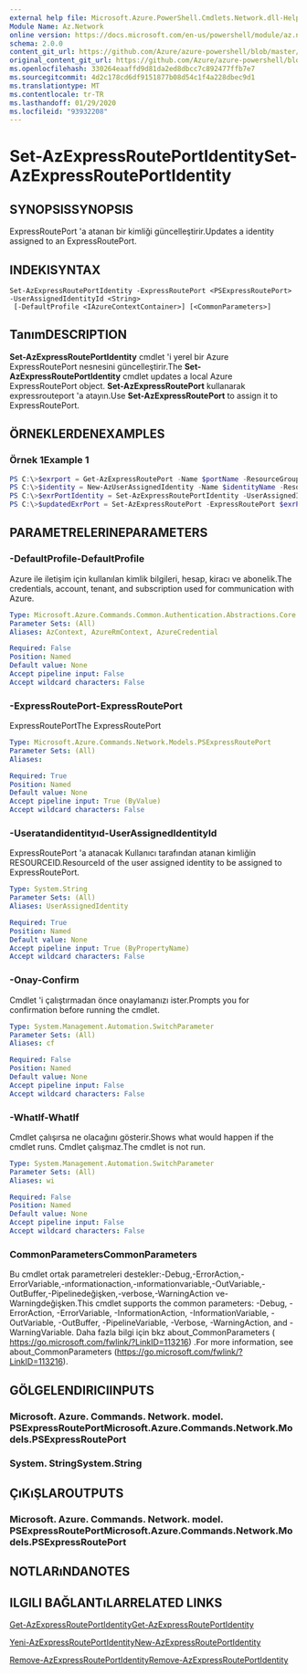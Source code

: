 ```yaml
---
external help file: Microsoft.Azure.PowerShell.Cmdlets.Network.dll-Help.xml
Module Name: Az.Network
online version: https://docs.microsoft.com/en-us/powershell/module/az.network/set-azexpressrouteportidentity
schema: 2.0.0
content_git_url: https://github.com/Azure/azure-powershell/blob/master/src/Network/Network/help/Set-AzExpressRoutePortIdentity.md
original_content_git_url: https://github.com/Azure/azure-powershell/blob/master/src/Network/Network/help/Set-AzExpressRoutePortIdentity.md
ms.openlocfilehash: 330264eaaffd9d81da2ed8dbcc7c892477ffb7e7
ms.sourcegitcommit: 4d2c178cd6df9151877b08d54c1f4a228dbec9d1
ms.translationtype: MT
ms.contentlocale: tr-TR
ms.lasthandoff: 01/29/2020
ms.locfileid: "93932208"
---
```

# <span data-ttu-id="e4895-101">Set-AzExpressRoutePortIdentity</span><span class="sxs-lookup"><span data-stu-id="e4895-101">Set-AzExpressRoutePortIdentity</span></span>

## <span data-ttu-id="e4895-102">SYNOPSIS</span><span class="sxs-lookup"><span data-stu-id="e4895-102">SYNOPSIS</span></span>
<span data-ttu-id="e4895-103">ExpressRoutePort 'a atanan bir kimliği güncelleştirir.</span><span class="sxs-lookup"><span data-stu-id="e4895-103">Updates a identity assigned to an ExpressRoutePort.</span></span>

## <span data-ttu-id="e4895-104">INDEKI</span><span class="sxs-lookup"><span data-stu-id="e4895-104">SYNTAX</span></span>

```
Set-AzExpressRoutePortIdentity -ExpressRoutePort <PSExpressRoutePort> -UserAssignedIdentityId <String>
 [-DefaultProfile <IAzureContextContainer>] [<CommonParameters>]
```

## <span data-ttu-id="e4895-105">Tanım</span><span class="sxs-lookup"><span data-stu-id="e4895-105">DESCRIPTION</span></span>
<span data-ttu-id="e4895-106">**Set-AzExpressRoutePortIdentity** cmdlet 'i yerel bir Azure ExpressRoutePort nesnesini güncelleştirir.</span><span class="sxs-lookup"><span data-stu-id="e4895-106">The **Set-AzExpressRoutePortIdentity** cmdlet updates a local Azure ExpressRoutePort object.</span></span> <span data-ttu-id="e4895-107">**Set-AzExpressRoutePort** kullanarak expressrouteport 'a atayın.</span><span class="sxs-lookup"><span data-stu-id="e4895-107">Use **Set-AzExpressRoutePort** to assign it to ExpressRoutePort.</span></span>

## <span data-ttu-id="e4895-108">ÖRNEKLERDEN</span><span class="sxs-lookup"><span data-stu-id="e4895-108">EXAMPLES</span></span>

### <span data-ttu-id="e4895-109">Örnek 1</span><span class="sxs-lookup"><span data-stu-id="e4895-109">Example 1</span></span>
```powershell
PS C:\>$exrport = Get-AzExpressRoutePort -Name $portName -ResourceGroupName $rgName
PS C:\>$identity = New-AzUserAssignedIdentity -Name $identityName -ResourceGroupName $rgName -Location $location
PS C:\>$exrPortIdentity = Set-AzExpressRoutePortIdentity -UserAssignedIdentity $identity.Id -ExpressRoutePort $exrPort
PS C:\>$updatedExrPort = Set-AzExpressRoutePort -ExpressRoutePort $exrPort
```

## <span data-ttu-id="e4895-110">PARAMETRELERINE</span><span class="sxs-lookup"><span data-stu-id="e4895-110">PARAMETERS</span></span>

### <span data-ttu-id="e4895-111">-DefaultProfile</span><span class="sxs-lookup"><span data-stu-id="e4895-111">-DefaultProfile</span></span>
<span data-ttu-id="e4895-112">Azure ile iletişim için kullanılan kimlik bilgileri, hesap, kiracı ve abonelik.</span><span class="sxs-lookup"><span data-stu-id="e4895-112">The credentials, account, tenant, and subscription used for communication with Azure.</span></span>

```yaml
Type: Microsoft.Azure.Commands.Common.Authentication.Abstractions.Core.IAzureContextContainer
Parameter Sets: (All)
Aliases: AzContext, AzureRmContext, AzureCredential

Required: False
Position: Named
Default value: None
Accept pipeline input: False
Accept wildcard characters: False
```

### <span data-ttu-id="e4895-113">-ExpressRoutePort</span><span class="sxs-lookup"><span data-stu-id="e4895-113">-ExpressRoutePort</span></span>
<span data-ttu-id="e4895-114">ExpressRoutePort</span><span class="sxs-lookup"><span data-stu-id="e4895-114">The ExpressRoutePort</span></span>

```yaml
Type: Microsoft.Azure.Commands.Network.Models.PSExpressRoutePort
Parameter Sets: (All)
Aliases:

Required: True
Position: Named
Default value: None
Accept pipeline input: True (ByValue)
Accept wildcard characters: False
```

### <span data-ttu-id="e4895-115">-Useratandidentityıd</span><span class="sxs-lookup"><span data-stu-id="e4895-115">-UserAssignedIdentityId</span></span>
<span data-ttu-id="e4895-116">ExpressRoutePort 'a atanacak Kullanıcı tarafından atanan kimliğin RESOURCEID.</span><span class="sxs-lookup"><span data-stu-id="e4895-116">ResourceId of the user assigned identity to be assigned to ExpressRoutePort.</span></span>

```yaml
Type: System.String
Parameter Sets: (All)
Aliases: UserAssignedIdentity

Required: True
Position: Named
Default value: None
Accept pipeline input: True (ByPropertyName)
Accept wildcard characters: False
```

### <span data-ttu-id="e4895-117">-Onay</span><span class="sxs-lookup"><span data-stu-id="e4895-117">-Confirm</span></span>
<span data-ttu-id="e4895-118">Cmdlet 'i çalıştırmadan önce onaylamanızı ister.</span><span class="sxs-lookup"><span data-stu-id="e4895-118">Prompts you for confirmation before running the cmdlet.</span></span>

```yaml
Type: System.Management.Automation.SwitchParameter
Parameter Sets: (All)
Aliases: cf

Required: False
Position: Named
Default value: None
Accept pipeline input: False
Accept wildcard characters: False
```

### <span data-ttu-id="e4895-119">-WhatIf</span><span class="sxs-lookup"><span data-stu-id="e4895-119">-WhatIf</span></span>
<span data-ttu-id="e4895-120">Cmdlet çalışırsa ne olacağını gösterir.</span><span class="sxs-lookup"><span data-stu-id="e4895-120">Shows what would happen if the cmdlet runs.</span></span>
<span data-ttu-id="e4895-121">Cmdlet çalışmaz.</span><span class="sxs-lookup"><span data-stu-id="e4895-121">The cmdlet is not run.</span></span>

```yaml
Type: System.Management.Automation.SwitchParameter
Parameter Sets: (All)
Aliases: wi

Required: False
Position: Named
Default value: None
Accept pipeline input: False
Accept wildcard characters: False
```

### <span data-ttu-id="e4895-122">CommonParameters</span><span class="sxs-lookup"><span data-stu-id="e4895-122">CommonParameters</span></span>
<span data-ttu-id="e4895-123">Bu cmdlet ortak parametreleri destekler:-Debug,-ErrorAction,-ErrorVariable,-ınformationaction,-ınformationvariable,-OutVariable,-OutBuffer,-Pipelinedeğişken,-verbose,-WarningAction ve-Warningdeğişken.</span><span class="sxs-lookup"><span data-stu-id="e4895-123">This cmdlet supports the common parameters: -Debug, -ErrorAction, -ErrorVariable, -InformationAction, -InformationVariable, -OutVariable, -OutBuffer, -PipelineVariable, -Verbose, -WarningAction, and -WarningVariable.</span></span> <span data-ttu-id="e4895-124">Daha fazla bilgi için bkz about_CommonParameters ( https://go.microsoft.com/fwlink/?LinkID=113216) .</span><span class="sxs-lookup"><span data-stu-id="e4895-124">For more information, see about_CommonParameters (https://go.microsoft.com/fwlink/?LinkID=113216).</span></span>

## <span data-ttu-id="e4895-125">GÖLGELENDIRICI</span><span class="sxs-lookup"><span data-stu-id="e4895-125">INPUTS</span></span>

### <span data-ttu-id="e4895-126">Microsoft. Azure. Commands. Network. model. PSExpressRoutePort</span><span class="sxs-lookup"><span data-stu-id="e4895-126">Microsoft.Azure.Commands.Network.Models.PSExpressRoutePort</span></span>

### <span data-ttu-id="e4895-127">System. String</span><span class="sxs-lookup"><span data-stu-id="e4895-127">System.String</span></span>

## <span data-ttu-id="e4895-128">ÇıKıŞLAR</span><span class="sxs-lookup"><span data-stu-id="e4895-128">OUTPUTS</span></span>

### <span data-ttu-id="e4895-129">Microsoft. Azure. Commands. Network. model. PSExpressRoutePort</span><span class="sxs-lookup"><span data-stu-id="e4895-129">Microsoft.Azure.Commands.Network.Models.PSExpressRoutePort</span></span>

## <span data-ttu-id="e4895-130">NOTLARıNDA</span><span class="sxs-lookup"><span data-stu-id="e4895-130">NOTES</span></span>

## <span data-ttu-id="e4895-131">ILGILI BAĞLANTıLAR</span><span class="sxs-lookup"><span data-stu-id="e4895-131">RELATED LINKS</span></span>
[<span data-ttu-id="e4895-132">Get-AzExpressRoutePortIdentity</span><span class="sxs-lookup"><span data-stu-id="e4895-132">Get-AzExpressRoutePortIdentity</span></span>](./Get-AzExpressRoutePortIdentity.md)

[<span data-ttu-id="e4895-133">Yeni-AzExpressRoutePortIdentity</span><span class="sxs-lookup"><span data-stu-id="e4895-133">New-AzExpressRoutePortIdentity</span></span>](./New-AzExpressRoutePortIdentity.md)

[<span data-ttu-id="e4895-134">Remove-AzExpressRoutePortIdentity</span><span class="sxs-lookup"><span data-stu-id="e4895-134">Remove-AzExpressRoutePortIdentity</span></span>](./Remove-AzExpressRoutePortIdentity.md)
